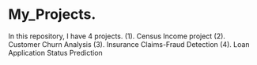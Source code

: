 # My_Projects.
In this repository, I have 4 projects. (1). Census Income project (2). Customer Churn Analysis (3). Insurance Claims-Fraud Detection (4). Loan Application Status Prediction
